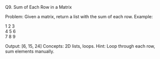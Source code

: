 Q9. Sum of Each Row in a Matrix

Problem:
Given a matrix, return a list with the sum of each row.
Example:

1 2 3  
4 5 6  
7 8 9

Output: [6, 15, 24]
Concepts: 2D lists, loops.
Hint: Loop through each row, sum elements manually.